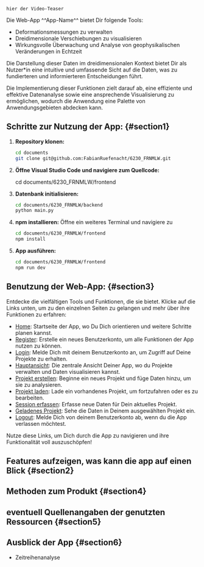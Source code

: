 ```
hier der Video-Teaser
```

Die Web-App ^^App-Name^^ bietet Dir folgende Tools:

- Deformationsmessungen zu verwalten
- Dreidimensionale Verschiebungen zu visualisieren
- Wirkungsvolle Überwachung und Analyse von geophysikalischen Veränderungen in Echtzeit

Die Darstellung dieser Daten im dreidimensionalen Kontext bietet Dir als Nutzer\*in eine intuitive und umfassende Sicht auf die Daten, was zu fundierteren und informierteren Entscheidungen führt.

Die Implementierung dieser Funktionen zielt darauf ab, eine effiziente und effektive Datenanalyse sowie eine ansprechende Visualisierung zu ermöglichen, wodurch die Anwendung eine Palette von Anwendungsgebieten abdecken kann.

## Schritte zur Nutzung der App: {#section1}

1. **Repository klonen:**

   ```bash
   cd documents
   git clone git@github.com:FabianRuefenacht/6230_FRNMLW.git
   ```

2. **Öffne Visual Studio Code und navigiere zum Quellcode:**

   cd documents/6230_FRNMLW/frontend

3. **Datenbank initialisieren:**

   ```bash
   cd documents/6230_FRNMLW/backend
   python main.py
   ```

4. **npm installieren:**
   Öffne ein weiteres Terminal und navigiere zu

   ```bash
   cd documents/6230_FRNMLW/frontend
   npm install
   ```

5. **App ausführen:**

   ```bash
   cd documents/6230_FRNMLW/frontend
   npm run dev
   ```

## Benutzung der Web-App: {#section3}

Entdecke die vielfältigen Tools und Funktionen, die sie bietet. Klicke auf die Links unten, um zu den einzelnen Seiten zu gelangen und mehr über ihre Funktionen zu erfahren:

- [Home](home.html): Startseite der App, wo Du Dich orientieren und weitere Schritte planen kannst.
- [Register](register.html): Erstelle ein neues Benutzerkonto, um alle Funktionen der App nutzen zu können.
- [Login](login.html): Melde Dich mit deinem Benutzerkonto an, um Zugriff auf Deine Projekte zu erhalten.
- [Hauptansicht](main_view.html): Die zentrale Ansicht Deiner App, wo du Projekte verwalten und Daten visualisieren kannst.
- [Projekt erstellen](create_project.html): Beginne ein neues Projekt und füge Daten hinzu, um sie zu analysieren.
- [Projekt laden](load_project.html): Lade ein vorhandenes Projekt, um fortzufahren oder es zu bearbeiten.
- [Session erfassen](capture_session.html): Erfasse neue Daten für Dein aktuelles Projekt.
- [Geladenes Projekt](current_project.html): Sehe die Daten in Deinem ausgewählten Projekt ein.
- [Logout](logout.html): Melde Dich von deinem Benutzerkonto ab, wenn du die App verlassen möchtest.

Nutze diese Links, um Dich durch die App zu navigieren und ihre Funktionalität voll auszuschöpfen!

## Features aufzeigen, was kann die app auf einen Blick {#section2}

## Methoden zum Produkt {#section4}

## eventuell Quellenangaben der genutzten Ressourcen {#section5}

## Ausblick der App {#section6}

- Zeitreihenanalyse
